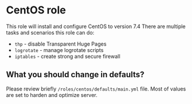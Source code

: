 CentOS role
==========

This role will install and configure CentOS to version 7.4
There are multiple tasks and scenarios this role can do:
 - `thp` - disable Transparent Huge Pages
 - `logrotate` - manage logrotate scripts
 - `iptables` - create strong and secure firewall
   

What you should change in defaults?
---------------------

Please review briefly `/roles/centos/defaults/main.yml` file. Most of values are set to harden and optimize server.
